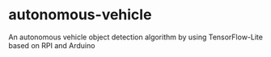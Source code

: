 # autonomous-vehicle
An autonomous vehicle  object detection algorithm by using TensorFlow-Lite based on RPI and Arduino
